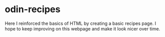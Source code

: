 # odin-recipes 
Here I reinforced the basics of HTML by creating a basic recipes page. I hope to keep improving on this webpage and make it look nicer over time. 